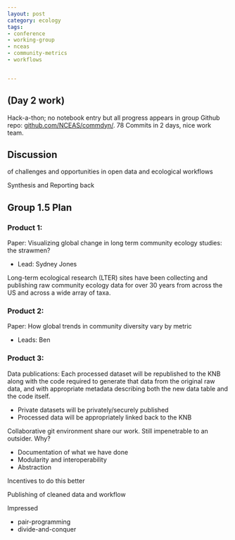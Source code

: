 ```yaml
---
layout: post
category: ecology
tags: 
- conference
- working-group
- nceas 
- community-metrics
- workflows 


---
```



(Day 2 work)
-----------

Hack-a-thon; no notebook entry but all progress appears in group Github repo: [github.com/NCEAS/commdyn/](https://github.com/NCEAS/commdyn/).  78 Commits in 2 days, nice work team.  


Discussion 
----------

of challenges and opportunities in open data and ecological workflows



Synthesis and Reporting back


Group 1.5 Plan
--------------

### Product 1: 

Paper: Visualizing global change in long term community ecology studies: the strawmen?  

- Lead: Sydney Jones


Long-term ecological research (LTER) sites have been collecting and publishing raw community ecology data for over 30 years from across the US and across a wide array of taxa.


### Product 2: 

Paper: How global trends in community diversity vary by metric

- Leads: Ben 


### Product 3: 

Data publications: Each processed dataset will be republished to the KNB along with the code required to generate that data from the original raw data, and with appropriate metadata describing both the new data table and the code itself.  

- Private datasets will be privately/securely published 
- Processed data will be appropriately linked back to the KNB


Collaborative git environment share our work.  Still impenetrable to an outsider.  Why?


- Documentation of what we have done
- Modularity and interoperability
- Abstraction 

Incentives to do this better

Publishing of cleaned data and workflow

Impressed

- pair-programming
- divide-and-conquer


